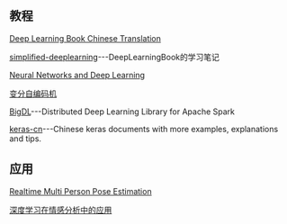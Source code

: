## 教程
[Deep Learning Book Chinese Translation](https://github.com/exacity/deeplearningbook-chinese)

[simplified-deeplearning](https://github.com/exacity/simplified-deeplearning)---DeepLearningBook的学习笔记

[Neural Networks and Deep Learning](http://neuralnetworksanddeeplearning.com/)

[变分自编码机](http://blog.csdn.net/wemedia/details.html?id=42029)

[BigDL](https://github.com/intel-analytics/BigDL)---Distributed Deep Learning Library for Apache Spark

[keras-cn](https://github.com/MoyanZitto/keras-cn)---Chinese keras documents with more examples, explanations and tips.

## 应用

[Realtime Multi Person Pose Estimation](https://github.com/ZheC/Realtime_Multi-Person_Pose_Estimation)

[深度学习在情感分析中的应用](http://geek.csdn.net/news/detail/232869)

